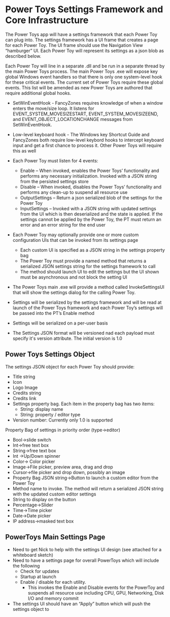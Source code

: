 # Power Toys Settings Framework and Core Infrastructure
The Power  Toys app will have a settings framework that each Power Toy can plug into.  The settings framework has a UI frame that creates a page for each Power Toy.  The UI frame should use the Navigation View “hamburger” UI.  Each Power Toy will represent its settings as a json blob as described below.  

Each Power Toy will line in a separate .dll and be run in a separate thread by the main Power Toys process.  The main Power Toys .exe will expose key global Windows event handlers so that there is only one system-level hook for these critical events.  The current set of Power Toys require these global events.  This list will be amended as new Power Toys are authored that require additional global hooks.
* SetWinEventHook - FancyZones requires knowledge of when a window enters the move/size loop. It listens for EVENT_SYSTEM_MOVESIZESTART, EVENT_SYSTEM_MOVESIZEEND, and EVENT_OBJECT_LOCATIONCHANGE messages from SetWinEventHook.
* Low-level keyboard hook - The Windows key Shortcut Guide and FancyZones both require low-level keybord hooks to intercept keyboard input and get a first chance to process it.  Other Power Toys will require this as well

* Each Power Toy must listen for 4 events:
    * Enable – When invoked, enables the Power Toys’ functionality and performs any necessary initialization.  Invoked with a JSON string from the persisted settings store
    * Disable – When invoked, disables the Power Toys’ functionality and performs any clean-up to suspend all resource use
    * OutputSettings – Return a json serialized blob of the settings for the Power Toy
    * InputSettings – Invoked with a JSON string with updated settings from the UI which is then deserialized and the state is applied.  If the settings cannot be applied by the Power Toy, the PT must return an error and an error string for the end user
* Each Power Toy may optionally provide one or more custom configuration UIs that can be invoked from its settings page
    * Each custom UI is specified as a JSON string in the settings property bag
    * The Power Toy must provide a named method that returns a serialized JSON settings string for the settings framework to call
    * The method should launch UI to edit the settings but the UI shown must be asynchronous and not block the setting UI
* The Power Toys main .exe will provide a method called InvokeSettingsUI that will show the settings dialog for the calling Power Toy.   
* Settings will be serialized by the settings framework and will be read at launch of the Power Toys framework and each Power Toy’s settings will be passed into the PT’s Enable method
* Settings will be serialized on a per-user basis
* The Settings JSON format will be versioned nad each payload must specify it's version attribute.  The initial version is 1.0
 
## Power Toys Settings Object
The settings JSON object for each Power Toy should provide:
* Title string
* Icon
* Logo Image
* Credits string
* Credits link
* Settings property bag.  Each item in the property bag has two items:
   * String: display name
   * String: property / editor type
* Version number: Currently only 1.0 is supported

Property Bag of settings in priority order (type->editor)
* Bool->slide switch
* Int->free text box
* String->free text box
* Int ->Up/Down spinner
* Color-> Color picker
* Image->File picker, preview area, drag and drop
* Cursor->file picker and drop down, possibly an image
* Property Bag JSON string->Button to launch a custom editor from the Power Toy
* Method name to invoke.  The method will return a serialized JSON string with the updated custom editor settings
* String to display on the button
* Percentage->Slider
* Time->Time picker
* Date->Date picker
* IP address->masked text box
 
## PowerToys Main Settings Page
* Need to get Nick to help with the settings UI design (see attached for a whiteboard sketch)
* Need to have a settings page for overall PowerToys which will include the following
    * Check for updates
    * Startup at launch
    * Enable / disable for each utility.  
        * This invokes the Enable and Disable events for the PowerToy and suspends all resource use including CPU, GPU, Networking, Disk I/O and memory commit
* The settings UI should have an “Apply” button which will push the settings object to 
